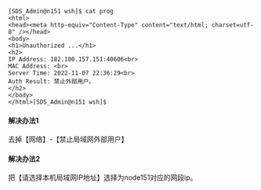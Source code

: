 ```
[SDS_Admin@n151 wsh]$ cat prog
<html>
<head><meta http-equiv="Content-Type" content="text/html; charset=utf-8" /></head>
<body>
<h1>Unauthorized ...</h1>
<h2>
IP Address: 182.100.157.151:40606<br>
MAC Address: <br>
Server Time: 2022-11-07 22:36:29<br>
Auth Result: 禁止外部用户。
</h2>
</body>
</html>[SDS_Admin@n151 wsh]$
```
#### 解决办法1
去掉【网络】-【禁止局域网外部用户】

#### 解决办法2
把【请选择本机局域网IP地址】选择为node151对应的网段ip。
